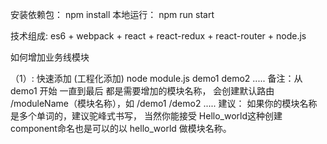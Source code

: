 安装依赖包： npm install
本地运行：   npm run start

技术组成: es6 + webpack + react + react-redux + react-router + node.js

如何增加业务线模块

（1）: 快速添加 (工程化添加)
    node module.js demo1 demo2 .....
    备注：从demo1 开始 一直到最后 都是需要增加的模块名称， 会创建默认路由 /moduleName（模块名称），如 /demo1 /demo2 .....
    建议： 如果你的模块名称是多个单词的，建议驼峰式书写， 当然你能接受 Hello_world这种创建component命名也是可以的以 hello_world 做模块名称。
